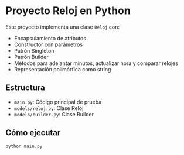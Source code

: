 # Proyecto Reloj en Python

Este proyecto implementa una clase `Reloj` con:

- Encapsulamiento de atributos
- Constructor con parámetros
- Patrón Singleton
- Patrón Builder
- Métodos para adelantar minutos, actualizar hora y comparar relojes
- Representación polimórfica como string

## Estructura

- `main.py`: Código principal de prueba
- `models/reloj.py`: Clase Reloj
- `models/builder.py`: Clase Builder

## Cómo ejecutar

```bash
python main.py
